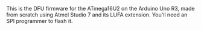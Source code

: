 This is the DFU firmware for the ATmega16U2 on the Arduino Uno R3, made from scratch using Atmel Studio 7 and its LUFA extension. You'll need an SPI programmer to flash it.
